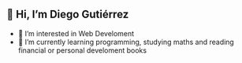 ## 👋 Hi, I’m Diego Gutiérrez
- 👀 I’m interested in Web Develoment
- 🌱 I’m currently learning programming, studying maths and reading financial or personal develoment books

<!---
kookspok3/kookspok3 is a ✨ special ✨ repository because its `README.md` (this file) appears on your GitHub profile.
You can click the Preview link to take a look at your changes.
--->
